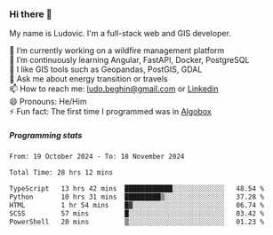 ### Hi there 👋

My name is Ludovic. I'm a full-stack web and GIS developer.

 🔭 I’m currently working on a wildfire management platform<br/>
 🌱 I’m continuously learning Angular, FastAPI, Docker, PostgreSQL<br/>
 👯 I like GIS tools such as Geopandas, PostGIS, GDAL<br/>
 💬 Ask me about energy transition or travels<br/>
 📫 How to reach me: ludo.beghin@gmail.com or [Linkedin](https://www.linkedin.com/in/ludovic-beghin/)<br/>
 😄 Pronouns: He/Him<br/>
 ⚡ Fun fact: The first time I programmed was in [Algobox](https://fr.wikipedia.org/wiki/Algobox)<br/>

##### Programming stats
<!--START_SECTION:waka-->

```txt
From: 19 October 2024 - To: 18 November 2024

Total Time: 28 hrs 12 mins

TypeScript   13 hrs 42 mins  ████████████░░░░░░░░░░░░░   48.54 %
Python       10 hrs 31 mins  █████████▒░░░░░░░░░░░░░░░   37.28 %
HTML         1 hr 54 mins    █▓░░░░░░░░░░░░░░░░░░░░░░░   06.74 %
SCSS         57 mins         █░░░░░░░░░░░░░░░░░░░░░░░░   03.42 %
PowerShell   20 mins         ▒░░░░░░░░░░░░░░░░░░░░░░░░   01.23 %
```

<!--END_SECTION:waka-->
